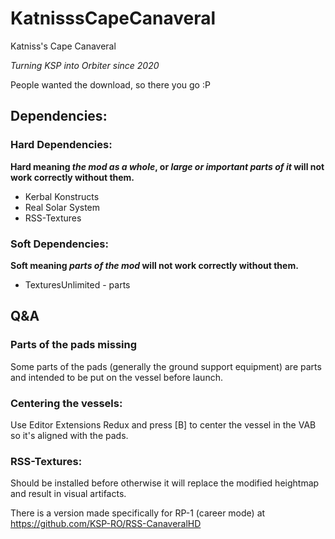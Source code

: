 # KatnisssCapeCanaveral

Katniss's Cape Canaveral

*Turning KSP into Orbiter since 2020*

People wanted the download, so there you go :P
## Dependencies:
### Hard Dependencies:
**Hard meaning *the mod as a whole*, or *large or important parts of it* will not work correctly without them.**

* Kerbal Konstructs
* Real Solar System
* RSS-Textures

### Soft Dependencies:
**Soft meaning *parts of the mod* will not work correctly without them.**
* TexturesUnlimited - parts

## Q&A

### Parts of the pads missing
Some parts of the pads (generally the ground support equipment) are parts and intended to be put on the vessel before launch.

### Centering the vessels:
Use Editor Extensions Redux and press [B] to center the vessel in the VAB so it's aligned with the pads.

### RSS-Textures:
Should be installed before otherwise it will replace the modified heightmap and result in visual artifacts.

There is a version made specifically for RP-1 (career mode) at https://github.com/KSP-RO/RSS-CanaveralHD
